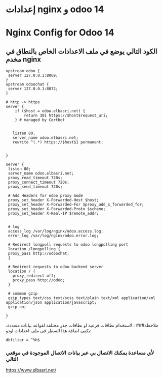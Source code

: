 # إعدادات  nginx و odoo 14
# Nginx Config for Odoo 14
     
##  الكود التالي يوضع في ملف الاعدادات الخاص بالنطاق في مخدم nginx
```
upstream odoo {
 server 127.0.0.1:8069;
}
upstream odoochat {
 server 127.0.0.1:8072;
}

# http -> https
server {
    if ($host = odoo.elbasri.net) {
        return 301 https://$host$request_uri;
    } # managed by Certbot


   listen 80;
   server_name odoo.elbasri.net;
   rewrite ^(.*) https://$host$1 permanent;


}

server {
 listen 80;
 server_name odoo.elbasri.net;
 proxy_read_timeout 720s;
 proxy_connect_timeout 720s;
 proxy_send_timeout 720s;

 # Add Headers for odoo proxy mode
 proxy_set_header X-Forwarded-Host $host;
 proxy_set_header X-Forwarded-For $proxy_add_x_forwarded_for;
 proxy_set_header X-Forwarded-Proto $scheme;
 proxy_set_header X-Real-IP $remote_addr;


 # log
 access_log /var/log/nginx/odoo.access.log;
 error_log /var/log/nginx/odoo.error.log;

 # Redirect longpoll requests to odoo longpolling port
 location /longpolling {
 proxy_pass http://odoochat;
 }

 # Redirect requests to odoo backend server
 location / {
   proxy_redirect off;
   proxy_pass http://odoo;
 }

 # common gzip
 gzip_types text/css text/scss text/plain text/xml application/xml application/json application/javascript;
 gzip on;

}

```

ملاحظة### :
لاستخدام نطاقات فرعية او نطاقات جذر مختلفة لقواعد بيانات متعددة، يكفي اضافة هذا السطر في ملف اعدادات اودو:
```
dbfilter = ^%h$
```
###  لأي مساعدة يمكنك الاتصال بي عبر بيانات الاتصال الموجودة في موقعي التالي
https://www.elbasri.net/
                    
